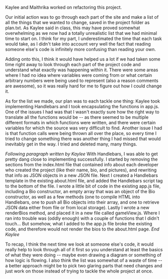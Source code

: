 Kaylee and Maithrika worked on refactoring this project.

Our initial action was to go through each part of the site and make a list of all the things that we wanted to change, saved in the project folder as plan.txt. As Kaylee said in class, this may have proved somewhat overwhelming as we now had a totally unrealistic list that we had minimal time to start on. I think for my part, I underestimated the time that each task would take, as I didn't take into account very well the fact that reading someone else's code is infinitely more confusing than reading your own.

Adding onto this, I think it would have helped us a lot if we had taken some time right away to look through each part of the project code and understand what exactly was happening within it. There were some areas where I had no idea where variables were coming from or what certain arbitrary numbers were being used to represent (also a reason comments are awesome), so it was really hard for me to figure out how I could change it.

As for the list we made, our plan was to each tackle one thing: Kaylee took implementing Handlebars and I took encapsulating the functions in app.js. One of the issues I had was that I wasn't exactly sure how the right way to translate all the functions would be -- as there seemed to be multiple different formats in which functions were written, and there were certain variables for which the source was very difficult to find. Another issue I had is that function calls were being thrown all over the place, so every time I tried to change something there was another thing I had missed that would inevitably get in the way. I tried and deleted many, many things.

*Following paragraph written by Kaylee*
With Handlebars, I was able to get pretty dang close to implementing successfully. I started by removing the sections from the index.html file that contained info about each developer who created the project (like their name, bio, and pictures), and rewriting that info as JSON objects in a new JSON file. Next I created a Handlebars template in the existing about.html file, and added the Handlebars script tag to the bottom of the file. I wrote a little bit of code in the existing app.js file, including a Bio constructor, an empty array that was an object of the Bio constructor, as well as a few methods (one to compile HTML into Handlebars, one to push all Bio objects into their array, and one to retrieve JSON data either from file or from local storage). Lastly I wrote a new renderBios method, and placed it in a new file called gameView.js. Where I ran into trouble was (oddly enough) with a couple of functions that I didn't touch... But somehow, what I added to the app.js file broke the existing code, and therefore would not render the bios to the about.html page.
*End Kaylee*

To recap, I think the next time we look at someone else's code, it would really help to look through all of it first so you understand at least the basics of what they were doing -- maybe even drawing a diagram or something of how logic is flowing. I also think the list was somewhat of a waste of time -- a better approach might be to pick two glaring parts that need changes and just work on those instead of trying to tackle the whole project at once.
